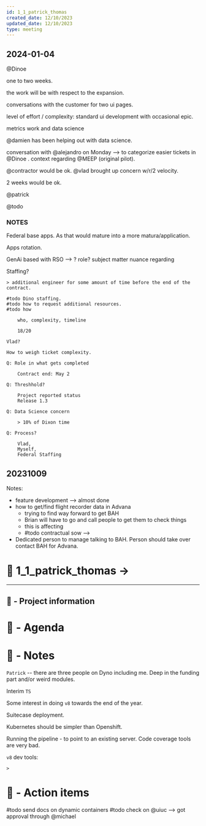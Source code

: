 ```yaml
---
id: 1_1_patrick_thomas
created_date: 12/10/2023
updated_date: 12/10/2023
type: meeting
---
```

## 2024-01-04

@Dinoe 

one to two weeks. 

the work will be with respect to the expansion. 

conversations with the customer for two ui pages. 

level of effort / complexity: standard ui development with occasional epic. 

metrics work and data science

@damien has been helping out with data science. 

conversation with @alejandro on Monday --> to categorize easier tickets in @Dinoe . context regarding @MEEP  (original pilot).

@contractor would be ok. @vlad brought up concern w/r/2 velocity.

2 weeks would be ok. 

@patrick 

@todo 



### NOTES

Federal base apps. As that would mature into a more matura/application. 

Apps rotation. 

GenAi based with RSO --> ? 
	 role?
	 subject matter
	 nuance regarding

Staffing? 

	> additional engineer for some amount of time before the end of the contract. 
	
	#todo Dino staffing. 
	#todo how to request additional resources.
	#todo how

		who, complexity, timeline

		18/20

	Vlad?

	How to weigh ticket complexity. 

	Q: Role in what gets completed 

		Contract end: May 2

	Q: Threshhold?

		Project reported status
		Release 1.3

	Q: Data Science concern

		> 10% of Dixon time

	Q: Process?

		Vlad, 
		Myself,
		Federal Staffing
		
## 20231009

Notes: 

- feature development --> almost done
- how to get/find flight recorder data in Advana
	- trying to find way forward to get BAH 
	- Brian will have to go and call people to get them to check things
	- this is affecting
	- #todo contractual sow --> 
- Dedicated person to manage talking to BAH. Person should take over contact BAH for Advana. 

# 🚀  1_1_patrick_thomas -> 



---
## 📢 - Project information


# 📅 - Agenda


# 📝 - Notes

`Patrick` -- there are three people on Dyno including me. Deep in the funding part and/or weird modules. 

Interim `TS` 

Some interest in doing `v8` towards the end of the year. 

Suitecase deployment. 

Kubernetes should be simpler than Openshift. 

Running the pipeline - to point to an existing server. Code coverage tools are very bad. 


`v8` dev tools: 

	> 

# 💠 - Action items

#todo send docs on dynamic containers
#todo check on @uiuc --> got approval through @michael 
